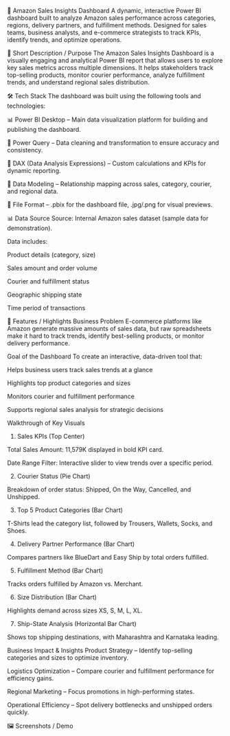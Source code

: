 🛒 Amazon Sales Insights Dashboard
A dynamic, interactive Power BI dashboard built to analyze Amazon sales performance across categories, regions, delivery partners, and fulfillment methods. Designed for sales teams, business analysts, and e-commerce strategists to track KPIs, identify trends, and optimize operations.

📌 Short Description / Purpose
The Amazon Sales Insights Dashboard is a visually engaging and analytical Power BI report that allows users to explore key sales metrics across multiple dimensions. It helps stakeholders track top-selling products, monitor courier performance, analyze fulfillment trends, and understand regional sales distribution.

🛠 Tech Stack
The dashboard was built using the following tools and technologies:

📊 Power BI Desktop – Main data visualization platform for building and publishing the dashboard.

📂 Power Query – Data cleaning and transformation to ensure accuracy and consistency.

🧠 DAX (Data Analysis Expressions) – Custom calculations and KPIs for dynamic reporting.

📝 Data Modeling – Relationship mapping across sales, category, courier, and regional data.

📁 File Format – .pbix for the dashboard file, .jpg/.png for visual previews.

📊 Data Source
Source: Internal Amazon sales dataset (sample data for demonstration).

Data includes:

Product details (category, size)

Sales amount and order volume

Courier and fulfillment status

Geographic shipping state

Time period of transactions

🌟 Features / Highlights
Business Problem
E-commerce platforms like Amazon generate massive amounts of sales data, but raw spreadsheets make it hard to track trends, identify best-selling products, or monitor delivery performance.

Goal of the Dashboard
To create an interactive, data-driven tool that:

Helps business users track sales trends at a glance

Highlights top product categories and sizes

Monitors courier and fulfillment performance

Supports regional sales analysis for strategic decisions

Walkthrough of Key Visuals
1. Sales KPIs (Top Center)

Total Sales Amount: 11,579K displayed in bold KPI card.

Date Range Filter: Interactive slider to view trends over a specific period.

2. Courier Status (Pie Chart)

Breakdown of order status: Shipped, On the Way, Cancelled, and Unshipped.

3. Top 5 Product Categories (Bar Chart)

T-Shirts lead the category list, followed by Trousers, Wallets, Socks, and Shoes.

4. Delivery Partner Performance (Bar Chart)

Compares partners like BlueDart and Easy Ship by total orders fulfilled.

5. Fulfillment Method (Bar Chart)

Tracks orders fulfilled by Amazon vs. Merchant.

6. Size Distribution (Bar Chart)

Highlights demand across sizes XS, S, M, L, XL.

7. Ship-State Analysis (Horizontal Bar Chart)

Shows top shipping destinations, with Maharashtra and Karnataka leading.

Business Impact & Insights
Product Strategy – Identify top-selling categories and sizes to optimize inventory.

Logistics Optimization – Compare courier and fulfillment performance for efficiency gains.

Regional Marketing – Focus promotions in high-performing states.

Operational Efficiency – Spot delivery bottlenecks and unshipped orders quickly.

🖼 Screenshots / Demo
